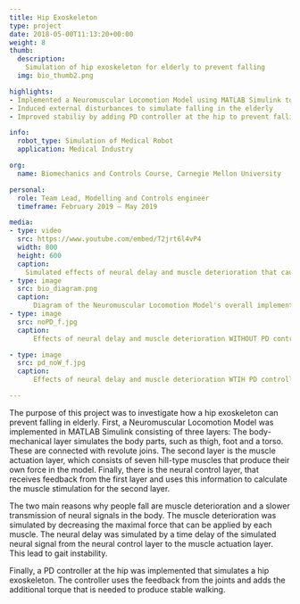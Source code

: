 ```yaml
---
title: Hip Exoskeleton
type: project
date: 2018-05-00T11:13:20+00:00
weight: 8
thumb:
  description: 
    Simulation of hip exoskeleton for elderly to prevent falling 
  img: bio_thumb2.png

highlights:
- Implemented a Neuromuscular Locomotion Model using MATLAB Simulink to simulate human walking
- Induced external disturbances to simulate falling in the elderly
- Improved stabiliy by adding PD controller at the hip to prevent falling

info:
  robot_type: Simulation of Medical Robot
  application: Medical Industry

org:
  name: Biomechanics and Controls Course, Carnegie Mellon University

personal:
  role: Team Lead, Modelling and Controls engineer 
  timeframe: February 2019 – May 2019

media:
- type: video
  src: https://www.youtube.com/embed/T2jrt6l4vP4
  width: 800
  height: 600
  caption:
    Simulated effects of neural delay and muscle deterioration that causes elderly falling. Regained gait stability is achieved by a PD controller at the hip, which simulates a hip exoskeleton
- type: image
  src: bio_diagram.png
  caption: 
      Diagram of the Neuromuscular Locomotion Model's overall implementation
- type: image
  src: noPD_f.jpg
  caption: 
      Effects of neural delay and muscle deterioration WITHOUT PD controller

- type: image
  src: pd_noW_f.jpg
  caption: 
      Effects of neural delay and muscle deterioration WTIH PD controller

---
```


The purpose of this project was to investigate how a hip exoskeleton can prevent falling in elderly. First, a Neuromuscular Locomotion Model was implemented in MATLAB Simulink consisting of three layers: The body-mechanical layer simulates the body parts, such as thigh, foot and a torso. These are connected with revolute joins. The second layer is the muscle actuation layer, which consists of seven hill-type muscles that produce their own force in the model. Finally, there is the neural control layer, that receives feedback from the first layer and uses this information to calculate the muscle stimulation for the second layer. 

The two main reasons why people fall are muscle deterioration and a slower transmission of neural signals in the body. The muscle deterioration was simulated by decreasing the maximal force that can be applied by each muscle. The neural delay was simulated by a time delay of the simulated neural signal from the neural control layer to the muscle actuation layer. This lead to gait instability.

Finally, a PD controller at the hip was implemented that simulates a hip exoskeleton. The controller uses the feedback from the joints and adds the additional torque that is needed to produce stable walking. 